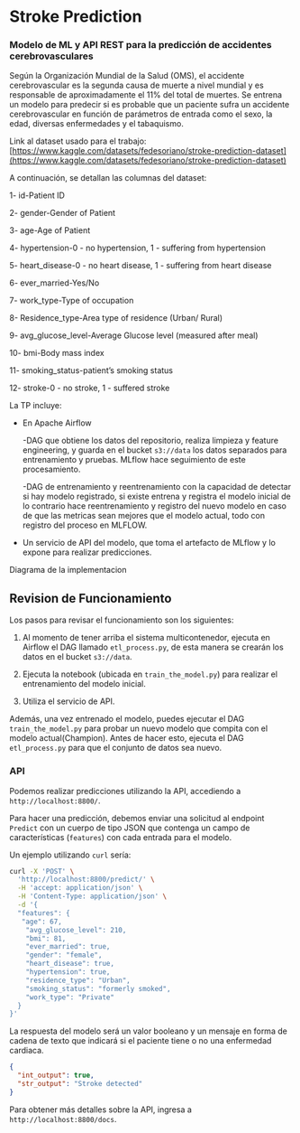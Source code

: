 # Stroke Prediction
<h3>Modelo de ML y API REST para la predicción de accidentes cerebrovasculares</h3>

Según la Organización Mundial de la Salud (OMS), el accidente cerebrovascular es la segunda causa de muerte a nivel mundial y es responsable de aproximadamente el 11% del total de muertes. Se entrena un modelo para predecir si es probable que un paciente sufra un accidente cerebrovascular en función de parámetros de entrada como el sexo, la edad, diversas enfermedades y el tabaquismo.

Link al dataset usado para el trabajo: [https://www.kaggle.com/datasets/fedesoriano/stroke-prediction-dataset](https://www.kaggle.com/datasets/fedesoriano/stroke-prediction-dataset)

A continuación, se detallan las columnas del dataset:

1- id-Patient ID

2- gender-Gender of Patient

3- age-Age of Patient

4- hypertension-0 - no hypertension, 1 - suffering from hypertension

5- heart_disease-0 - no heart disease, 1 - suffering from heart disease

6- ever_married-Yes/No

7- work_type-Type of occupation

8- Residence_type-Area type of residence (Urban/ Rural)

9- avg_glucose_level-Average Glucose level (measured after meal)

10- bmi-Body mass index

11- smoking_status-patient’s smoking status

12- stroke-0 - no stroke, 1 - suffered stroke


La TP incluye:

- En Apache Airflow

    -DAG que obtiene los datos del repositorio, realiza limpieza y 
     feature engineering, y guarda en el bucket `s3://data` los datos separados para entrenamiento 
     y pruebas. MLflow hace seguimiento de este procesamiento.



    -DAG de entrenamiento y reentrenamiento con la capacidad de detectar si hay modelo registrado, si existe entrena y registra el modelo inicial
     de lo contrario hace reentrenamiento y registro del nuevo modelo en caso de que las metricas sean mejores que el modelo actual, todo con registro del 
     proceso en MLFLOW.
     
- Un servicio de API del modelo, que toma el artefacto de MLflow y lo expone para realizar predicciones.



Diagrama de la implementacion



## Revision de  Funcionamiento

Los pasos para revisar el funcionamiento son los siguientes:

1. Al momento de tener arriba el sistema multicontenedor, ejecuta en Airflow el DAG 
llamado `etl_process.py`, de esta manera se crearán los datos en el 
bucket `s3://data`.
2. Ejecuta la notebook (ubicada en `train_the_model.py`) para realizar el entrenamiento 
del modelo inicial.

3. Utiliza el servicio de API.

Además, una vez entrenado el modelo, puedes ejecutar el DAG `train_the_model.py` para probar 
un nuevo modelo que compita con el modelo actual(Champion). Antes de hacer esto, ejecuta el DAG 
`etl_process.py` para que el conjunto de datos sea nuevo.

### API 

Podemos realizar predicciones utilizando la API, accediendo a `http://localhost:8800/`.

Para hacer una predicción, debemos enviar una solicitud al endpoint `Predict` con un 
cuerpo de tipo JSON que contenga un campo de características (`features`) con cada 
entrada para el modelo.

Un ejemplo utilizando `curl` sería:

```bash
curl -X 'POST' \
  'http://localhost:8800/predict/' \
  -H 'accept: application/json' \
  -H 'Content-Type: application/json' \
  -d '{
  "features": {
   "age": 67,
    "avg_glucose_level": 210,
    "bmi": 81,
    "ever_married": true,
    "gender": "female",
    "heart_disease": true,
    "hypertension": true,
    "residence_type": "Urban",
    "smoking_status": "formerly smoked",
    "work_type": "Private"
  }
}'
```

La respuesta del modelo será un valor booleano y un mensaje en forma de cadena de texto que 
indicará si el paciente tiene o no una enfermedad cardiaca.

```json
{
  "int_output": true,
  "str_output": "Stroke detected"
}
```

Para obtener más detalles sobre la API, ingresa a `http://localhost:8800/docs`.